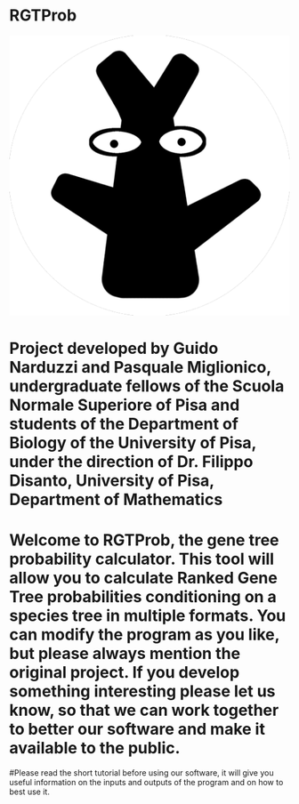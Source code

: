 # RGTProb
![Alt text](https://github.com/PasqM/RGTProb/blob/master/RGTProb.png "RGTProb logo")
# Project developed by Guido Narduzzi and Pasquale Miglionico, undergraduate fellows of the Scuola Normale Superiore of Pisa and students of the Department of Biology of the University of Pisa, under the direction of Dr. Filippo Disanto, University of Pisa, Department of Mathematics
# Welcome to RGTProb, the gene tree probability calculator. This tool will allow you to calculate Ranked Gene Tree probabilities conditioning on a species tree in multiple formats. You can modify the program as you like, but please always mention the original project. If you develop something interesting please let us know, so that we can work together to better our software and make it available to the public.
#Please read the short tutorial before using our software, it will give you useful information on the inputs and outputs of the program and on how to best use it. 
